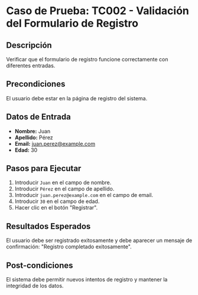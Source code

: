 # Caso de Prueba: TC002 - Validación del Formulario de Registro

## Descripción
Verificar que el formulario de registro funcione correctamente con diferentes entradas.

## Precondiciones
El usuario debe estar en la página de registro del sistema.

## Datos de Entrada
- **Nombre:** Juan
- **Apellido:** Pérez
- **Email:** juan.perez@example.com
- **Edad:** 30

## Pasos para Ejecutar
1. Introducir `Juan` en el campo de nombre.
2. Introducir `Pérez` en el campo de apellido.
3. Introducir `juan.perez@example.com` en el campo de email.
4. Introducir `30` en el campo de edad.
5. Hacer clic en el botón "Registrar".

## Resultados Esperados
El usuario debe ser registrado exitosamente y debe aparecer un mensaje de confirmación: "Registro completado exitosamente".

## Post-condiciones
El sistema debe permitir nuevos intentos de registro y mantener la integridad de los datos.
